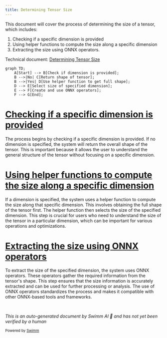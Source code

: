 ```yaml
---
title: Determining Tensor Size
---
```

This document will cover the process of determining the size of a tensor, which includes:

1. Checking if a specific dimension is provided
2. Using helper functions to compute the size along a specific dimension
3. Extracting the size using ONNX operators.

Technical document: <SwmLink doc-title="Determining Tensor Size">[Determining Tensor Size](/.swm/determining-tensor-size.wua16vmt.sw.md)</SwmLink>

```mermaid
graph TD;
    A[Start] --> B[Check if dimension is provided];
    B -->|No| C[Return shape of tensor];
    B -->|Yes| D[Use helper function to get full shape];
    D --> E[Select size of specified dimension];
    E --> F[Create and use ONNX operators];
    F --> G[End];
```

# [Checking if a specific dimension is provided](https://app.swimm.io/repos/Z2l0aHViJTNBJTNBcHl0b3JjaC1hdXRvZG9jcy1kZW1vJTNBJTNBU3dpbW0tRGVtbw==/docs/wua16vmt#determining-the-size-of-a-tensor)

The process begins by checking if a specific dimension is provided. If no dimension is specified, the system will return the overall shape of the tensor. This is important because it allows the user to understand the general structure of the tensor without focusing on a specific dimension.

# [Using helper functions to compute the size along a specific dimension](https://app.swimm.io/repos/Z2l0aHViJTNBJTNBcHl0b3JjaC1hdXRvZG9jcy1kZW1vJTNBJTNBU3dpbW0tRGVtbw==/docs/wua16vmt#helper-function-for-size)

If a dimension is specified, the system uses a helper function to compute the size along that specific dimension. This involves obtaining the full shape of the tensor first. The helper function then selects the size of the specified dimension. This step is crucial for users who need to understand the size of the tensor in a particular dimension, which can be important for various operations and optimizations.

# [Extracting the size using ONNX operators](https://app.swimm.io/repos/Z2l0aHViJTNBJTNBcHl0b3JjaC1hdXRvZG9jcy1kZW1vJTNBJTNBU3dpbW0tRGVtbw==/docs/wua16vmt#selecting-a-dimension)

To extract the size of the specified dimension, the system uses ONNX operators. These operators gather the required information from the tensor's shape. This step ensures that the size information is accurately extracted and can be used for further processing or analysis. The use of ONNX operators standardizes the process and makes it compatible with other ONNX-based tools and frameworks.

&nbsp;

*This is an auto-generated document by Swimm AI 🌊 and has not yet been verified by a human*

<SwmMeta version="3.0.0" repo-id="Z2l0aHViJTNBJTNBcHl0b3JjaC1hdXRvZG9jcy1kZW1vJTNBJTNBU3dpbW0tRGVtbw==" repo-name="pytorch-autodocs-demo"><sup>Powered by [Swimm](https://app.swimm.io/)</sup></SwmMeta>
